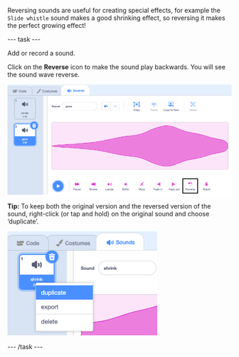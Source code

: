Reversing sounds are useful for creating special effects, for example the `Slide whistle` sound makes a good shrinking effect, so reversing it makes the perfect growing effect! 

--- task ---

Add or record a sound. 

Click on the **Reverse** icon to make the sound play backwards. You will see the sound wave reverse. 

![The sound with the reverse icon highlighted.](images/reverse-sound.png)

**Tip:** To keep both the original version and the reversed version of the sound, right-click (or tap and hold) on the original sound and choose ‘duplicate’.

![The sound with popup menu showing duplicate.](images/duplicate-sound.png)

--- /task ---
